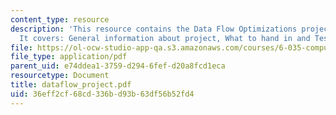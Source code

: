 ```yaml
---
content_type: resource
description: 'This resource contains the Data Flow Optimizations project information.
  It covers: General information about project, What to hand in and Test cases.'
file: https://ol-ocw-studio-app-qa.s3.amazonaws.com/courses/6-035-computer-language-engineering-sma-5502-fall-2005/36eff2cf68cd336bd93b63df56b52fd4_dataflow_project.pdf
file_type: application/pdf
parent_uid: e74ddea1-3759-d294-6fef-d20a8fcd1eca
resourcetype: Document
title: dataflow_project.pdf
uid: 36eff2cf-68cd-336b-d93b-63df56b52fd4
---
```

